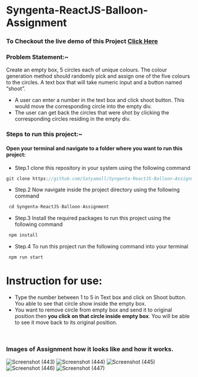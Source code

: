 # Syngenta-ReactJS-Balloon-Assignment

### To Checkout the live demo of this Project <a href="https://syngenta-reactjs-balloon-assignment.netlify.app/">Click Here</a>

### Problem Statement:~
Create an empty box, 5 circles each of unique colours. The colour generation method should randomly pick and assign one of the five colours to the circles. A text box that will take numeric input and a button named “shoot”.
 
  - A user can enter a number in the text box and click shoot button. This would move the corresponding circle into the empty div.
  - The user can get back the circles that were shot by clicking the corresponding circles residing in the empty div.

### Steps to run this project:~
#### Open your terminal and navigate to a folder where you want to run this project:
 - Step.1 clone this repository in your system using the following command
 ```js
 git clone https://github.com/Satyamall/Syngenta-ReactJS-Balloon-Assignment.git
 ```
- Step.2 Now navigate inside the project directory using the following command 
```js
 cd Syngenta-ReactJS-Balloon-Assignment
```
- Step.3 Install the required packages to run this project using the following command 
```js
 npm install
```
- Step.4 To run this project run the following command into your terminal 
```js
 npm run start
```

 # Instruction for use: 
  - Type the number between 1 to 5 in Text box and click on Shoot button. You able to see that circle show inside the empty box.
  - You want to remove circle from empty box and send it to original position then **you click on that circle inside empty box**. You will be able to see it move back to its original position.

<br/>

### Images of Assignment how it looks like and how it works.

![Screenshot (443)](https://user-images.githubusercontent.com/80479635/170857445-f6cf3277-e020-410d-996c-4dc65ca3ac32.png)
![Screenshot (444)](https://user-images.githubusercontent.com/80479635/170857449-03491de2-c706-46ea-a00a-4e699b00e331.png)
![Screenshot (445)](https://user-images.githubusercontent.com/80479635/170857453-c145f3fe-3f35-4f94-a3b7-b544c451d653.png)
![Screenshot (446)](https://user-images.githubusercontent.com/80479635/170857450-863afd9b-068e-4ef1-8894-2123945dbec3.png)
![Screenshot (447)](https://user-images.githubusercontent.com/80479635/170857454-12052f42-f6db-4d1e-9329-0622f822797d.png)


